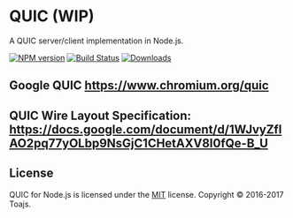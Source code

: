 # QUIC (WIP)

A QUIC server/client implementation in Node.js.

[![NPM version][npm-image]][npm-url]
[![Build Status][travis-image]][travis-url]
[![Downloads][downloads-image]][downloads-url]

## Google QUIC https://www.chromium.org/quic

## QUIC Wire Layout Specification: https://docs.google.com/document/d/1WJvyZflAO2pq77yOLbp9NsGjC1CHetAXV8I0fQe-B_U

## License

QUIC for Node.js is licensed under the [MIT](https://github.com/toajs/quic/blob/master/LICENSE) license.
Copyright &copy; 2016-2017 Toajs.

[npm-url]: https://npmjs.org/package/quic
[npm-image]: http://img.shields.io/npm/v/quic.svg

[travis-url]: https://travis-ci.org/toajs/quic
[travis-image]: http://img.shields.io/travis/toajs/quic.svg

[downloads-url]: https://npmjs.org/package/quic
[downloads-image]: http://img.shields.io/npm/dm/quic.svg?style=flat-square
